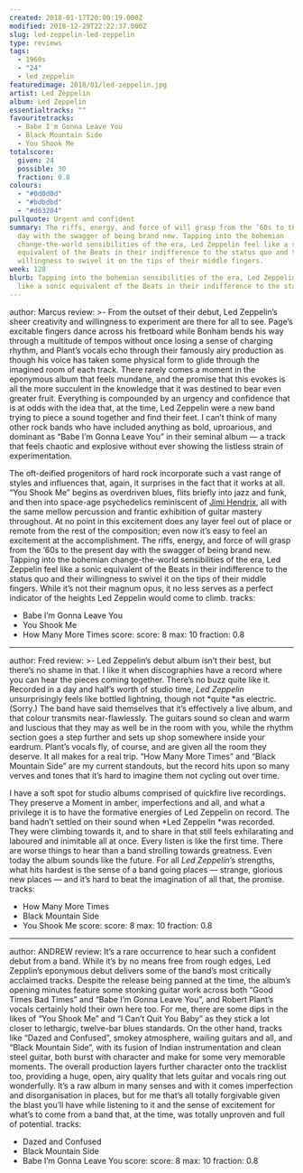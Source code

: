 ```yaml
---
created: 2018-01-17T20:00:19.000Z
modified: 2018-12-29T22:22:37.000Z
slug: led-zeppelin-led-zeppelin
type: reviews
tags:
  - 1960s
  - "24"
  - led zeppelin
featuredimage: 2018/01/led-zeppelin.jpg
artist: Led Zeppelin
album: Led Zeppelin
essentialtracks: ""
favouritetracks:
  - Babe I'm Gonna Leave You
  - Black Mountain Side
  - You Shook Me
totalscore:
  given: 24
  possible: 30
  fraction: 0.8
colours:
  - "#0d0d0d"
  - "#bdbdbd"
  - "#d63204"
pullquote: Urgent and confident
summary: The riffs, energy, and force of will grasp from the ’60s to the present
  day with the swagger of being brand new. Tapping into the bohemian
  change-the-world sensibilities of the era, Led Zeppelin feel like a sonic
  equivalent of the Beats in their indifference to the status quo and their
  willingness to swivel it on the tips of their middle fingers.
week: 128
blurb: Tapping into the bohemian sensibilities of the era, Led Zeppelin feel
  like a sonic equivalent of the Beats in their indifference to the status quo.
---
```

author: Marcus
review: >-
  From the outset of their debut, Led Zeppelin’s sheer creativity and
  willingness to experiment are there for all to see. Page’s excitable fingers
  dance across his fretboard while Bonham bends his way through a multitude of
  tempos without once losing a sense of charging rhythm, and Plant’s vocals echo
  through their famously airy production as though his voice has taken some
  physical form to glide through the imagined room of each track. There rarely
  comes a moment in the eponymous album that feels mundane, and the promise that
  this evokes is all the more succulent in the knowledge that it was destined to
  bear even greater fruit. Everything is compounded by an urgency and confidence
  that is at odds with the idea that, at the time, Led Zeppelin were a new band
  trying to piece a sound together and find their feet. I can’t think of many
  other rock bands who have included anything as bold, uproarious, and dominant
  as “Babe I’m Gonna Leave You” in their seminal album — a track that feels
  chaotic and explosive without ever showing the listless strain of
  experimentation.

  The oft-deified progenitors of hard rock incorporate such a vast range of styles and influences that, again, it surprises in the fact that it works at all. “You Shook Me” begins as overdriven blues, flits briefly into jazz and funk, and then into space-age psychedelics reminiscent of [Jimi Hendrix](<https://audioxide.com/reviews/the-jimi-hendrix-experience-electric-ladyland/>), all with the same mellow percussion and frantic exhibition of guitar mastery throughout. At no point in this excitement does any layer feel out of place or remote from the rest of the composition; even now it’s easy to feel an excitement at the accomplishment. The riffs, energy, and force of will grasp from the ’60s to the present day with the swagger of being brand new. Tapping into the bohemian change-the-world sensibilities of the era, Led Zeppelin feel like a sonic equivalent of the Beats in their indifference to the status quo and their willingness to swivel it on the tips of their middle fingers. While it’s not their magnum opus, it no less serves as a perfect indicator of the heights Led Zeppelin would come to climb.
tracks:
  - Babe I’m Gonna Leave You
  - ­­You Shook Me
  - ­­How Many More Times
score:
  score: 8
  max: 10
  fraction: 0.8
---
author: Fred
review: >-
  Led Zeppelin’s debut album isn’t their best, but there’s no shame in that. I
  like it when discographies have a record where you can hear the pieces coming
  together. There’s no buzz quite like it. Recorded in a day and half’s worth of
  studio time, *Led Zeppelin* unsurprisingly feels like bottled lightning,
  though not *quite *as electric. (Sorry.) The band have said themselves that
  it’s effectively a live album, and that colour transmits near-flawlessly. The
  guitars sound so clean and warm and luscious that they may as well be in the
  room with you, while the rhythm section goes a step further and sets up shop
  somewhere inside your eardrum. Plant’s vocals fly, of course, and are given
  all the room they deserve. It all makes for a real trip. “How Many More Times”
  and “Black Mountain Side” are my current standouts, but the record hits upon
  so many verves and tones that it’s hard to imagine them not cycling out over
  time.

  I have a soft spot for studio albums comprised of quickfire live recordings. They preserve a Moment in amber, imperfections and all, and what a privilege it is to have the formative energies of Led Zeppelin on record. The band hadn’t settled on their sound when *Led Zeppelin *was recorded. They were climbing towards it, and to share in that still feels exhilarating and laboured and inimitable all at once. Every listen is like the first time. There are worse things to hear than a band strolling towards greatness. Even today the album sounds like the future. For all *Led Zeppelin*’s strengths, what hits hardest is the sense of a band going places — strange, glorious new places — and it’s hard to beat the imagination of all that, the promise.
tracks:
  - How Many More Times
  - ­­Black Mountain Side
  - ­­You Shook Me
score:
  score: 8
  max: 10
  fraction: 0.8
---
author: ANDREW
review: It’s a rare occurrence to hear such a confident debut from a band. While
  it’s by no means free from rough edges, Led Zepplin’s eponymous debut delivers
  some of the band’s most critically acclaimed tracks. Despite the release being
  panned at the time, the album’s opening minutes feature some stonking guitar
  work across both “Good Times Bad Times” and “Babe I’m Gonna Leave You”, and
  Robert Plant’s vocals certainly hold their own here too. For me, there are
  some dips in the likes of “You Shook Me” and “I Can’t Quit You Baby” as they
  stick a lot closer to lethargic, twelve-bar blues standards. On the other
  hand, tracks like “Dazed and Confused”, smokey atmosphere, wailing guitars and
  all, and “Black Mountain Side”, with its fusion of Indian instrumentation and
  clean steel guitar, both burst with character and make for some very memorable
  moments. The overall production layers further character onto the tracklist
  too, providing a huge, open, airy quality that lets guitar and vocals ring out
  wonderfully. It’s a raw album in many senses and with it comes imperfection
  and disorganisation in places, but for me that’s all totally forgivable given
  the blast you’ll have while listening to it and the sense of excitement for
  what’s to come from a band that, at the time, was totally unproven and full of
  potential.
tracks:
  - Dazed and Confused
  - ­­Black Mountain Side
  - ­­Babe I’m Gonna Leave You
score:
  score: 8
  max: 10
  fraction: 0.8
